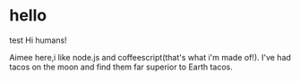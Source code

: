 # hello
test
Hi humans!

Aimee here,i like node.js and coffeescript(that's what i'm made of!).
I've had tacos on the moon and find them far superior to Earth tacos.
